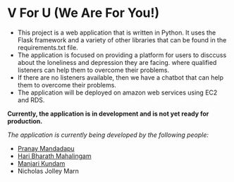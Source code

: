 # V For U (We Are For You!)
- This project is a web application that is written in Python. It uses the Flask framework and a variety of other libraries that can be found in the requirements.txt file.
- The application is focused on providing a platform for users to disccuss about the loneliness and depression they are facing. where qualified listeners can help them to overcome their problems. 
- If there are no listeners available, then we have a chatbot that can help them to overcome their problems.
- The application will be deployed on amazon web services using EC2 and RDS.

**Currently, the application is in development and is not yet ready for production.**

*The application is currently being developed by the following people:*
- [Pranay Mandadapu](https://www.linkedin.com/in/pranaymandadapu/)
- [Hari Bharath Mahalingam](https://www.linkedin.com/in/haribharath-mahalingam/)
- [Manjari Kundam](https://www.linkedin.com/in/manjari-kundam-18a980173/)
- Nicholas Jolley Marn